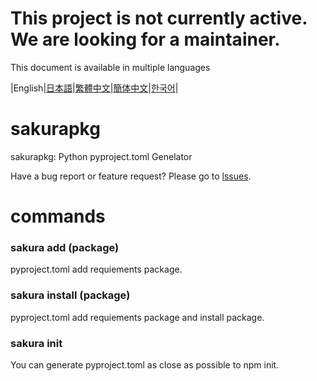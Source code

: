 # This project is not currently active. We are looking for a maintainer.

This document is available in multiple languages

|English|[日本語](https://github.com/sonyakun/sakurapkg/blob/main/docs/README_JA.md)|[繁體中文](https://github.com/sonyakun/sakurapkg/blob/main/docs/README_TC.md)|[簡体中文](https://github.com/sonyakun/sakurapkg/blob/main/docs/README_SC.md)|[한국어](https://github.com/sonyakun/sakurapkg/blob/main/docs/README_KR.md)|

# sakurapkg
sakurapkg: Python pyproject.toml Genelator

Have a bug report or feature request? Please go to [lssues](https://github.com/sonyakun/pypkg/issues).
# commands
### sakura add (package)
pyproject.toml add requiements package.
### sakura install (package)
pyproject.toml add requiements package and install package.
### sakura init
You can generate pyproject.toml as close as possible to npm init.

